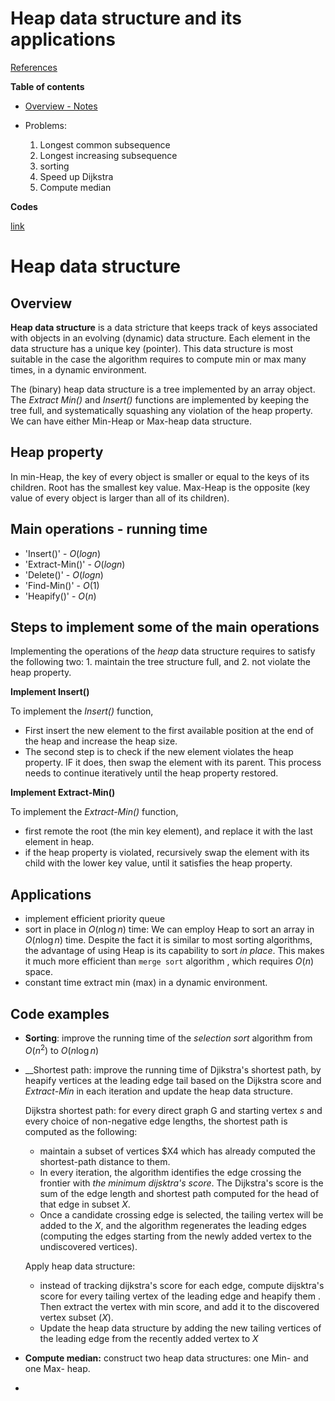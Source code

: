 <h1> Heap data structure and its applications</h1> 

[References](https://github.com/Sean-Toroghi/Algorithm/blob/e3b64300643321de0f4db752d9829e479c4f1e53/README.md)


__Table of contents__

- [Overview - Notes](#overview)

- Problems:
  1. Longest common subsequence
  2. Longest increasing subsequence
  3. sorting
  4. Speed up Dijkstra
  5. Compute median

__Codes__

[link](https://github.com/Sean-Toroghi/Algorithm/blob/9786a81cefcfae64b2e337816d1875a665ddbf32/Heap/Heap.ipynb)
  



# <a name = 'overview'>Heap data structure</a>

## Overview
__Heap data structure__ is a data stricture that keeps track of keys associated with objects in an evolving (dynamic) data structure. Each element in the data structure has a unique key (pointer). This data structure is most suitable in the case the algorithm requires to compute min or max many times, in a dynamic environment. 

The (binary) heap data structure is a tree implemented by an array object. The _Extract Min()_ and _Insert()_ functions are implemented by keeping the tree full, and systematically squashing any violation of the heap property. We can have either Min-Heap or Max-heap data structure.

## Heap property
In min-Heap, the key of every object is smaller or equal to the keys of its children.  Root has the smallest key value. Max-Heap is the opposite (key value of every object is larger than all of its children).


## Main operations - running time
- 'Insert()'      - $O(log n)$
- 'Extract-Min()' - $O(log n)$
- 'Delete()'      - $O(log n)$ 
- 'Find-Min()'    - $O(1)$ 
- 'Heapify()'     - $O(n)$


## Steps to implement some of the main operations
Implementing the operations of the _heap_ data structure requires to satisfy the following two: 1. maintain the tree structure full, and 2. not violate the heap property.

__Implement Insert()__

To implement the _Insert()_ function, 
- First insert the new element to the first available position at the end of the heap and increase the heap size.
- The second step is to check if the new element violates the heap property. IF it does, then swap the element with its parent. This process needs to continue iteratively until the heap property restored.

__Implement Extract-Min()__

To implement the _Extract-Min()_ function, 
- first remote the root (the min key element), and replace it with the last element in heap.
- if the heap property is violated, recursively swap the element with its child with the lower key value, until it satisfies the heap property.



 
## Applications
- implement efficient priority queue
- sort in place in $O(n\log n)$ time: We can employ Heap to sort an array in $O(n \log n)$ time. Despite the fact it is similar to most sorting algorithms, the advantage of using Heap is its capability to sort _in place_. This makes it much more efficient than `merge sort` algorithm , which requires $O(n)$ space. 
- constant time extract min (max) in a dynamic environment.


## Code examples 
- __Sorting__: improve the running time of the _selection sort_ algorithm from $O(n^2)$ to $O(n \log n)$
- __Shortest path: improve the running time of Djikstra's shortest path, by heapify vertices at the leading edge tail based on the Dijkstra score and _Extract-Min_ in each iteration and update the heap data structure.

  Dijkstra shortest path: for every direct graph G and starting vertex _s_ and every choice of non-negative edge lengths, the shortest path is computed as the following:
  - maintain a subset of vertices $X4 which has already computed the shortest-path distance to them.
  - In every iteration, the algorithm identifies the edge crossing the frontier with _the minimum dijsktra's score_. The Dijkstra's score is the sum of the edge length and shortest path computed for the head of that edge in subset $X$.
  - Once a candidate crossing edge is selected, the tailing vertex will be added to the $X$, and the algorithm regenerates the leading edges (computing the edges starting from the newly added vertex to the undiscovered vertices).
  
  Apply heap data structure:
  - instead of tracking dijkstra's score for each edge, compute dijsktra's score for every tailing vertex of the leading edge and heapify them . Then extract the vertex with min score, and add it to the discovered vertex subset ($X$).
  - Update the heap data structure by adding the new tailing vertices of the leading edge from the recently added vertex to $X$
 
- __Compute median:__ construct two heap data structures: one Min- and one Max- heap.
- 

